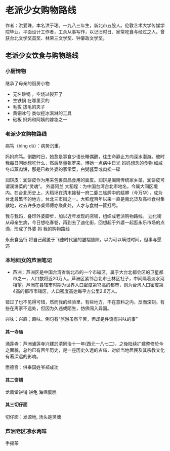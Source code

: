 <!--
 * @Author: ThomasHang 11939838031@qq.com
 * @Date: 2023-09-04 22:22:41
 * @LastEditors: ThomasHang 11939838031@qq.com
 * @LastEditTime: 2023-09-05 07:22:07
 * @FilePath: /trent-blog/src/read/老派少女购物路线.md
 * @Description: 这是默认设置,请设置`customMade`, 打开koroFileHeader查看配置 进行设置: https://github.com/OBKoro1/koro1FileHeader/wiki/%E9%85%8D%E7%BD%AE
-->
# 老派少女购物路线

作者：洪爱珠，本名洪于珺。一九八三年生，新北市五股人。伦敦艺术大学传媒学院毕业。平面设计工作者，工余从事写作，以记旧时日、家常吃食与经过之人。曾获台北文学奖首奖、林荣三文学奖、钟肇政文学奖。
##  老派少女饮食与购物路线

### 小厨情物
继承了母亲的厨房小物
- 无名砂锅 ，空烧过裂开了
- 生铁锅 在哪里买的
- 毛拔 拔毛的夹子 
- 黄铜冰勺 类似挖冰淇淋的工具
- 砧板 妈妈和阿姨的嫁妆之一

### 老派少女购物路线

病笃（bìnɡ dǔ）：病势沉重。

妈妈病笃。倒数时日，她愈是寡食少语长睡偶醒，往生命静止方向深水潜游。彼时我每日问她想吃什么，然后尽量张罗来，博她一点病中日光
妈妈想念的食物 如咸冬瓜蒸肉饼，那是已故外婆的家常菜，白粥酱菜或肉松一碟

润饼皮：润饼皮作为用来包裹菜品食用的面皮。润饼是闽南传统家乡菜，润饼皮可谓润饼菜的“灵魂”。
外婆阿兰 
大稻埕：为中国台湾台北市地名，今属大同区境内。在台北历史上，大稻埕在清末接替一府二鹿三艋舺中的艋舺（今万华），成为台北最繁华的地方，台北三市街之一。大稻埕百年以来一直是南北货及高档食材集散地，过去许多办桌师傅亦聚此处，人才与食材一筐打尽。

我与我妈，叠印外婆脚步，加以近年发现的店铺，组织成老派购物路线。
迪化街
从母亲生病，今日想吃春卷，再到去了迪化街，回想起于外婆一起逛永乐市场的点滴，形成了外婆 妈 我的购物路线

永泰食品行
将自己藏匿于飞速时代里的皱褶缝隙，以为可以瞒过时间，但事与愿违

### 本地妇女的芦洲笔记

- 芦洲：芦洲区是中国台湾省新北市的一个市辖区，属于大台北都会区的卫星都市之一，人口数将近20万人。芦洲区紧邻台北市士林区社子，中间隔着淡水河相望。芦洲在县辖市时期为世界人口密度第13高的都市，则为台湾人口密度第4高的都市市辖区，人口密度高达每平方公里2.6万人。

错过了也不见得可惜，然而我的经验里，有些地方，不在意料之内，反而深刻。有些在离家不远处，但因为久违或陌生，仿佛闯入异国。

兴味：兴趣；趣味。例句有“旅游虽然辛苦，但却是件饶有兴味的事”

#### 其一寺庙
涌莲寺：芦洲涌莲寺兴建於清同治十一年(西元一八七二)，之後陆续扩建整修於今之面貌，总约已有百年历史，是一座历史久远的古庙，对於当地居民及其宗教文化有著深远的影响。

懋德宫：供奉国姓爷郑成功

#### 其二饼铺
龙凤堂饼铺 饼龟 海绵蛋糕

#### 其三切仔面
切仔面：发源地, 汤头是灵魂
### 芦洲老区凉水两味
手摇茶











